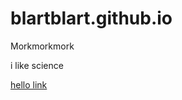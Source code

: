 # blartblart.github.io

Morkmorkmork


i like science

<a href="https://github.com/blartblart/blartblart.github.io/blob/master/data" >hello link </a>
